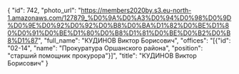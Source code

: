 {
    "id": 742,
    "photo_url": "https://members2020by.s3.eu-north-1.amazonaws.com/127879_%D0%9A%D0%A3%D0%94%D0%98%D0%9D%D0%9E%D0%92%D0%92%D0%B8%D0%BA%D1%82%D0%BE%D1%80%D0%91%D0%BE%D1%80%D0%B8%D1%81%D0%BE%D0%B2%D0%B8%D1%87",
    "full_name": "КУДИНОВ Виктор Борисович",
    "offices": "[{\"id\": \"02-14\", \"name\": \"Прокуратура Оршанского района\", \"position\": \"старший помощник прокурора\"}]",
    "title": "КУДИНОВ Виктор Борисович"
}